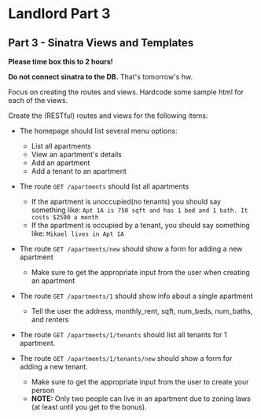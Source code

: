 # Landlord Part 3

## Part 3 - Sinatra Views and Templates

**Please time box this to 2 hours!**

**Do not connect sinatra to the DB.** That's tomorrow's hw.

Focus on creating the routes and views.
Hardcode some sample html for each of the views.

Create the (RESTful) routes and views for the following items:

- The homepage should list several menu options:
  * List all apartments
  * View an apartment's details
  * Add an apartment
  * Add a tenant to an apartment

- The route `GET /apartments` should list all apartments
  * If the apartment is unoccupied(no tenants) you should say something like:
    `Apt 1A is 750 sqft and has 1 bed and 1 bath. It costs $2500 a month`
  * If the apartment is occupied by a tenant, you should say something like:
    `Mikael lives in Apt 1A`

- The route `GET /apartments/new` should show a form for adding a new apartment
  * Make sure to get the appropriate input from the user when creating an apartment

- The route `GET /apartments/1` should show info about a single apartment
  * Tell the user the address, monthly_rent, sqft, num_beds, num_baths, and renters

- The route `GET /apartments/1/tenants` should list all tenants for 1 apartment.

- The route `GET /apartments/1/tenants/new` should show a form for adding a new tenant.
  * Make sure to get the appropriate input from the user to create your person
  * __NOTE:__ Only two people can live in an apartment due to zoning laws (at least until you get to the bonus).
